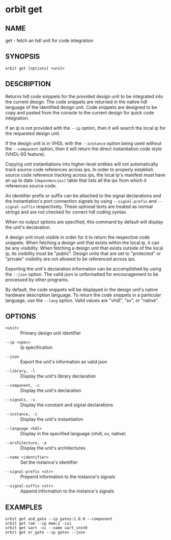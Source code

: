 # __orbit get__

## __NAME__

get - fetch an hdl unit for code integration

## __SYNOPSIS__

```
orbit get [options] <unit>
```

## __DESCRIPTION__

Returns hdl code snippets for the provided design unit to be integrated into
the current design. The code snippets are returned in the native hdl
language of the identified design unit. Code snippets are designed to be
copy and pasted from the console to the current design for quick code 
integration.

If an ip is not provided with the `--ip` option, then it will search the local
ip for the requested design unit.

If the design unit is in VHDL with the `--instance` option being used without
the `--component` option, then it will return the direct instantiation code
style (VHDL-93 feature).

Copying unit instantiations into higher-level entities will not 
automatically track source code references across ips. In order to properly
establish source code reference tracking across ips, the local ip's manifest
must have an up to date `[dependencies]` table that lists all the ips from
which it references source code.

An identifier prefix or suffix can be attached to the signal declarations and
the instantiation's port connection signals by using `--signal-prefix` and 
`--signal-suffix` respectively. These optional texts are treated as normal
strings and are not checked for correct hdl coding syntax.

When no output options are specified, this command by default will display
the unit's declaration.

A design unit must visible in order for it to return the respective code
snippets. When fetching a design unit that exists within the local ip, it
can be any visibility. When fetching a design unit that exists outside of the
local ip, its visibility must be "public". Design units that are set to 
"protected" or "private" visibility are not allowed to be referenced across
ips.

Exporting the unit's declaration information can be accomplished by using the
`--json` option. The valid json is unformatted for encouragement to be 
processed by other programs.

By default, the code snippets will be displayed in the design unit's native
hardware description language. To return the code snippets in a particular
language, use the `--lang` option. Valid values are "vhdl", "sv", or "native".

## __OPTIONS__

`<unit>`  
&nbsp; &nbsp; &nbsp; &nbsp; &nbsp; &nbsp; Primary design unit identifier

`--ip <spec>`  
&nbsp; &nbsp; &nbsp; &nbsp; &nbsp; &nbsp; Ip specification

`--json`  
&nbsp; &nbsp; &nbsp; &nbsp; &nbsp; &nbsp; Export the unit's information as valid json

`--library, -l`  
&nbsp; &nbsp; &nbsp; &nbsp; &nbsp; &nbsp; Display the unit's library declaration

`--component, -c`  
&nbsp; &nbsp; &nbsp; &nbsp; &nbsp; &nbsp; Display the unit's declaration

`--signals, -s`  
&nbsp; &nbsp; &nbsp; &nbsp; &nbsp; &nbsp; Display the constant and signal declarations

`--instance, -i`  
&nbsp; &nbsp; &nbsp; &nbsp; &nbsp; &nbsp; Display the unit's instantiation

`--language <hdl>`  
&nbsp; &nbsp; &nbsp; &nbsp; &nbsp; &nbsp; Display in the specified language (vhdl, sv, native)

`--architecture, -a`  
&nbsp; &nbsp; &nbsp; &nbsp; &nbsp; &nbsp; Display the unit's architectures

`--name <identifier>`  
&nbsp; &nbsp; &nbsp; &nbsp; &nbsp; &nbsp; Set the instance's identifier

`--signal-prefix <str>`  
&nbsp; &nbsp; &nbsp; &nbsp; &nbsp; &nbsp; Prepend information to the instance's signals

`--signal-suffix <str>`  
&nbsp; &nbsp; &nbsp; &nbsp; &nbsp; &nbsp; Append information to the instance's signals

## __EXAMPLES__

```
orbit get and_gate --ip gates:1.0.0 --component
orbit get ram --ip mem:2 -csi
orbit get uart -si --name uart_inst0
orbit get or_gate --ip gates --json
```


